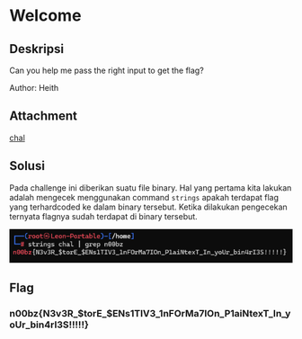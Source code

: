 # Welcome

## Deskripsi
Can you help me pass the right input to get the flag?

Author: Heith

## Attachment
[chal](Challenge/chal)

## Solusi
Pada challenge ini diberikan suatu file binary. Hal yang pertama kita lakukan adalah mengecek menggunakan command `strings` apakah terdapat flag yang terhardcoded ke dalam binary tersebut. Ketika dilakukan pengecekan ternyata flagnya sudah terdapat di binary tersebut.

![Flag](flag.png)

## Flag
### n00bz{N3v3R_\$torE_\$ENs1TIV3_1nFOrMa7IOn_P1aiNtexT_In_yoUr_bin4rI3S!!!!!}
